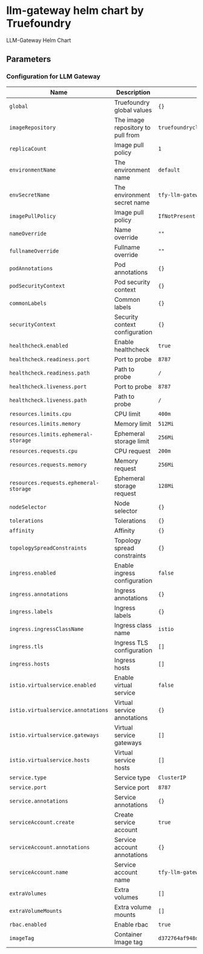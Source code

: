 # llm-gateway helm chart by Truefoundry
LLM-Gateway Helm Chart 

## Parameters

### Configuration for LLM Gateway

| Name                                   | Description                       | Value                                      |
| -------------------------------------- | --------------------------------- | ------------------------------------------ |
| `global`                               | Truefoundry global values         | `{}`                                       |
| `imageRepository`                      | The image repository to pull from | `truefoundrycloud/tfy-llm-gateway`         |
| `replicaCount`                         | Image pull policy                 | `1`                                        |
| `environmentName`                      | The environment name              | `default`                                  |
| `envSecretName`                        | The environment secret name       | `tfy-llm-gateway-env-secret`               |
| `imagePullPolicy`                      | Image pull policy                 | `IfNotPresent`                             |
| `nameOverride`                         | Name override                     | `""`                                       |
| `fullnameOverride`                     | Fullname override                 | `""`                                       |
| `podAnnotations`                       | Pod annotations                   | `{}`                                       |
| `podSecurityContext`                   | Pod security context              | `{}`                                       |
| `commonLabels`                         | Common labels                     | `{}`                                       |
| `securityContext`                      | Security context configuration    | `{}`                                       |
| `healthcheck.enabled`                  | Enable healthcheck                | `true`                                     |
| `healthcheck.readiness.port`           | Port to probe                     | `8787`                                     |
| `healthcheck.readiness.path`           | Path to probe                     | `/`                                        |
| `healthcheck.liveness.port`            | Port to probe                     | `8787`                                     |
| `healthcheck.liveness.path`            | Path to probe                     | `/`                                        |
| `resources.limits.cpu`                 | CPU limit                         | `400m`                                     |
| `resources.limits.memory`              | Memory limit                      | `512Mi`                                    |
| `resources.limits.ephemeral-storage`   | Ephemeral storage limit           | `256Mi`                                    |
| `resources.requests.cpu`               | CPU request                       | `200m`                                     |
| `resources.requests.memory`            | Memory request                    | `256Mi`                                    |
| `resources.requests.ephemeral-storage` | Ephemeral storage request         | `128Mi`                                    |
| `nodeSelector`                         | Node selector                     | `{}`                                       |
| `tolerations`                          | Tolerations                       | `{}`                                       |
| `affinity`                             | Affinity                          | `{}`                                       |
| `topologySpreadConstraints`            | Topology spread constraints       | `{}`                                       |
| `ingress.enabled`                      | Enable ingress configuration      | `false`                                    |
| `ingress.annotations`                  | Ingress annotations               | `{}`                                       |
| `ingress.labels`                       | Ingress labels                    | `{}`                                       |
| `ingress.ingressClassName`             | Ingress class name                | `istio`                                    |
| `ingress.tls`                          | Ingress TLS configuration         | `[]`                                       |
| `ingress.hosts`                        | Ingress hosts                     | `[]`                                       |
| `istio.virtualservice.enabled`         | Enable virtual service            | `false`                                    |
| `istio.virtualservice.annotations`     | Virtual service annotations       | `{}`                                       |
| `istio.virtualservice.gateways`        | Virtual service gateways          | `[]`                                       |
| `istio.virtualservice.hosts`           | Virtual service hosts             | `[]`                                       |
| `service.type`                         | Service type                      | `ClusterIP`                                |
| `service.port`                         | Service port                      | `8787`                                     |
| `service.annotations`                  | Service annotations               | `{}`                                       |
| `serviceAccount.create`                | Create service account            | `true`                                     |
| `serviceAccount.annotations`           | Service account annotations       | `{}`                                       |
| `serviceAccount.name`                  | Service account name              | `tfy-llm-gateway`                          |
| `extraVolumes`                         | Extra volumes                     | `[]`                                       |
| `extraVolumeMounts`                    | Extra volume mounts               | `[]`                                       |
| `rbac.enabled`                         | Enable rbac                       | `true`                                     |
| `imageTag`                             | Container Image tag               | `d372764af948d85c1eb38e9ac0a07da772eaf63f` |
